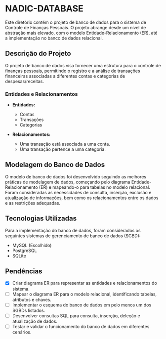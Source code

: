 # NADIC-DATABASE

Este diretório contém o projeto de banco de dados para o sistema de Controle de Finanças Pessoais. O projeto abrange desde um nível de abstração mais elevado, com o modelo Entidade-Relacionamento (ER), até a implementação no banco de dados relacional.

## Descrição do Projeto

O projeto de banco de dados visa fornecer uma estrutura para o controle de finanças pessoais, permitindo o registro e a análise de transações financeiras associadas a diferentes contas e categorias de despesas/receitas.

### Entidades e Relacionamentos

- **Entidades:**
  - Contas
  - Transações
  - Categorias

- **Relacionamentos:**
  - Uma transação está associada a uma conta.
  - Uma transação pertence a uma categoria.

## Modelagem do Banco de Dados

O modelo de banco de dados foi desenvolvido seguindo as melhores práticas de modelagem de dados, começando pelo diagrama Entidade-Relacionamento (ER) e mapeando-o para tabelas no modelo relacional. Foram consideradas as necessidades de consulta, inserção, exclusão e atualização de informações, bem como os relacionamentos entre os dados e as restrições adequadas.

## Tecnologias Utilizadas

Para a implementação do banco de dados, foram considerados os seguintes sistemas de gerenciamento de banco de dados (SGBD):
- MySQL (Escolhido)
- PostgreSQL
- SQLite

## Pendências

- [x] Criar diagrama ER para representar as entidades e relacionamentos do sistema.
- [ ] Mapear o diagrama ER para o modelo relacional, identificando tabelas, atributos e chaves.
- [ ] Implementar o esquema do banco de dados em pelo menos um dos SGBDs listados.
- [ ] Desenvolver consultas SQL para consulta, inserção, deleção e atualização de dados.
- [ ] Testar e validar o funcionamento do banco de dados em diferentes cenários.
